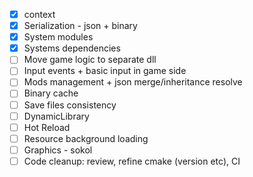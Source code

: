 - [x] context
- [x] Serialization - json + binary
- [x] System modules
- [x] Systems dependencies
- [ ] Move game logic to separate dll
- [ ] Input events + basic input in game side
- [ ] Mods management + json merge/inheritance resolve
- [ ] Binary cache
- [ ] Save files consistency
- [ ] DynamicLibrary
- [ ] Hot Reload
- [ ] Resource background loading
- [ ] Graphics - sokol
- [ ] Code cleanup: review, refine cmake (version etc), CI
